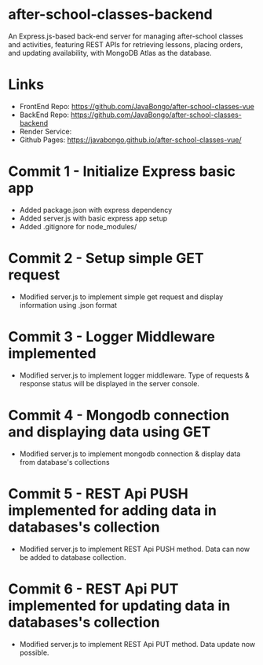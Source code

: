 # after-school-classes-backend
An Express.js-based back-end server for managing after-school classes and activities, featuring REST APIs for retrieving lessons, placing orders, and updating availability, with MongoDB Atlas as the database.
# Links
- FrontEnd Repo: https://github.com/JavaBongo/after-school-classes-vue
- BackEnd Repo: https://github.com/JavaBongo/after-school-classes-backend
- Render Service: 
- Github Pages: https://javabongo.github.io/after-school-classes-vue/
# Commit 1 - Initialize Express basic app
- Added package.json with express dependency
- Added server.js with basic express app setup
- Added .gitignore for node_modules/
# Commit 2 - Setup simple GET request
- Modified server.js to implement simple get request and display information using .json format
# Commit 3 - Logger Middleware implemented
- Modified server.js to implement logger middleware. Type of requests & response status will be displayed in the server console.
# Commit 4 - Mongodb connection and displaying data using GET
- Modified server.js to implement mongodb connection & display data from database's collections
# Commit 5 - REST Api PUSH implemented for adding data in databases's collection
- Modified server.js to implement REST Api PUSH method. Data can now be added to database collection.
# Commit 6 - REST Api PUT implemented for updating data in databases's collection
- Modified server.js to implement REST Api PUT method. Data update now possible.